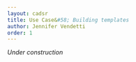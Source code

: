 ```yaml
---
layout: cadsr
title: Use Case&#58; Building templates
author: Jennifer Vendetti
order: 1
---
```


*Under construction*
